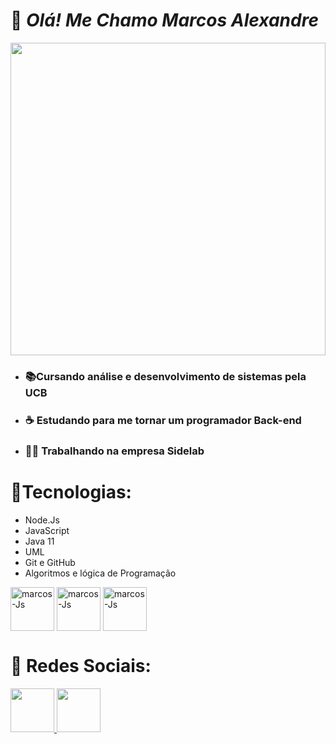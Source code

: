 # :rocket: _Olá! Me Chamo Marcos Alexandre_

<img src="https://tenor.com/view/pixels-neon-old-80s-hacker-gif-21156226.gif" width="100%" height="500px"></img>

* ### 📚Cursando análise e desenvolvimento de sistemas pela UCB
* ### ☕ Estudando para me tornar um programador Back-end
* ### :man_technologist: Trabalhando na empresa Sidelab
     
 # 📌Tecnologias: 
   
* Node.Js
* JavaScript
* Java 11
* UML
* Git e GitHub
* Algoritmos e lógica de Programação

<div>
     <img align="center" alt="marcos-Js" height="70" width="70" src="https://cdn.jsdelivr.net/gh/devicons/devicon/icons/java/java-original.svg">
     <img align="center" alt="marcos-Js" height="70" width="70" src="https://cdn.jsdelivr.net/gh/devicons/devicon/icons/javascript/javascript-plain.svg"/>
     <img align="center" alt="marcos-Js" height="70" width="70" src="https://cdn.jsdelivr.net/gh/devicons/devicon/icons/nodejs/nodejs-original.svg"/>
 </div>
  
# :camera_flash: Redes Sociais: 
  
<div>
<a href="https://www.linkedin.com/in/marcos-alexandre-2b960021a/">
<img src="https://cdn.jsdelivr.net/gh/devicons/devicon/icons/linkedin/linkedin-original.svg"  height="70" width="70" />
</a>

<a href="mailto:junior.marcos.mjr@hotmail.com">
<img src="https://img.icons8.com/color/48/000000/ms-outlook.png" height="70" width="70"/>
</a>
</div>


  




